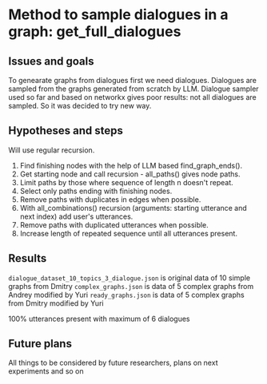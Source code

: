 # Method to sample dialogues in a graph: get_full_dialogues

## Issues and goals

To genearate graphs from dialogues first we need dialogues.
Dialogues are sampled from the graphs generated from scratch by LLM.
Dialogue sampler used so far and based on networkx gives poor results: not all dialogues are sampled.
So it was decided to try new way.

## Hypotheses and steps

Will use regular recursion.
1. Find finishing nodes with the help of LLM based find_graph_ends().
2. Get starting node and call recursion - all_paths() gives node paths.
3. Limit paths by those where sequence of length n doesn't repeat.
4. Select only paths ending with finishing nodes.
5. Remove paths with duplicates in edges when possible.
6. With all_combinations() recursion (arguments: starting utterance and next index) add user's utterances.
7. Remove paths with duplicated utterances when possible.
8. Increase length of repeated sequence until all utterances present.

## Results

`dialogue_dataset_10_topics_3_dialogue.json` is original data of 10 simple graphs from Dmitry
`complex_graphs.json` is data of 5 complex graphs from Andrey modified by Yuri
`ready_graphs.json` is data of 5 complex graphs from Dmitry modified by Yuri

100% utterances present with maximum of 6 dialogues

## Future plans

All things to be considered by future researchers, plans on next experiments and so on